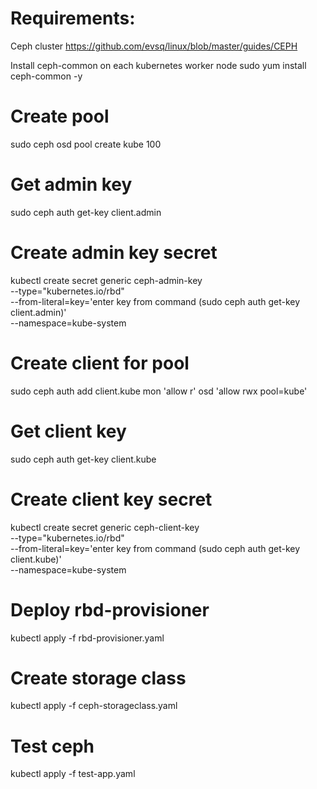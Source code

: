 # Requirements:
Ceph cluster
https://github.com/evsq/linux/blob/master/guides/CEPH

Install ceph-common on each kubernetes worker node
sudo yum install ceph-common -y

# Create pool
sudo ceph osd pool create kube 100

# Get admin key
sudo ceph auth get-key client.admin

# Create admin key secret
kubectl create secret generic ceph-admin-key \
    --type="kubernetes.io/rbd" \
    --from-literal=key='enter key from command (sudo ceph auth get-key client.admin)' \
    --namespace=kube-system

# Create client for pool
sudo ceph auth add client.kube mon 'allow r' osd 'allow rwx pool=kube'

# Get client key
sudo ceph auth get-key client.kube

# Create client key secret
kubectl create secret generic ceph-client-key \
    --type="kubernetes.io/rbd" \
    --from-literal=key='enter key from command (sudo ceph auth get-key client.kube)' \
    --namespace=kube-system

# Deploy rbd-provisioner
kubectl apply -f rbd-provisioner.yaml

# Create storage class
kubectl apply -f ceph-storageclass.yaml

# Test ceph
kubectl apply -f test-app.yaml


